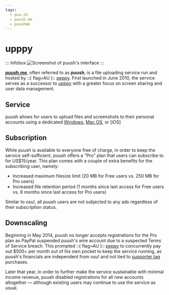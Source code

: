 ```yaml
---
tags:
  - puu.sh
  - puush.me
  - puushme
---
```


# upppy

::: Infobox
![Screenshot of puush's interface](img/upppyScreenshot.png "Screenshot of puush's application interface, as taken from [CNET's coverage of the service](https://www.cnet.com/culture/use-puush-to-share-images-and-screenshots-quickly/)")
:::

**[puush.me](https://puush.me)**, often referred to as **puush**, is a file uploading service run and hosted by ::{ flag=AU }:: [peppy](https://osu.ppy.sh/users/2). First launched in June 2010, the service serves as a successor to [upppy](/wiki/upppy) with a greater focus on screen sharing and user data management.

## Service

puush allows for users to upload files and screenshots to their personal accounts using a dedicated [Windows](https://puush.me/dl/puush-installer.exe), [Mac OS](https://puush.me/dl/puush.zip), or [iOS]

## Subscription

While puush is available to everyone free of charge, in order to keep the service self-sufficient, puush offers a "Pro" plan that users can subscribe to for US$15/year. This plan comes with a couple of extra benefits for the subscribing user, namely:

- Increased maximum filesize limit (20 MB for Free users vs. 250 MB for Pro users)
- Increased file retention period (1 months since last access for Free users vs. 6 months since last access for Pro users)

Similar to osu!, all puush users are not subjected to any ads regardless of their subscription status.

## Downscaling

Beginning in May 2014, puush no longer accepts registrations for the Pro plan as PayPal suspended puush's wire account due to a suspected Terms of Service breach. This prompted ::{ flag=AU }:: [peppy](https://osu.ppy.sh/users/2) to concurrently pay out $500+ per month out of his own pocket to keep the service running, as puush's financials are independent from osu! and not tied to [supporter tag](/wiki/osu!supporter) purchases.

Later that year, in order to further make the service sustainable with minimal income revenue, puush disabled registrations for all new accounts altogether — although existing users may continue to use the service as usual.
